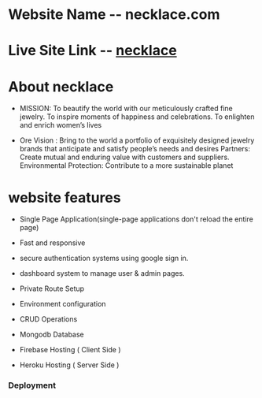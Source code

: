 # Website Name -- necklace.com

# Live Site Link -- [necklace](https://necklace-com.web.app/)

# About necklace
- MISSION: To beautify the world with our meticulously crafted fine jewelry. To inspire moments of happiness and celebrations. To enlighten and enrich women’s lives


- Ore Vision :  Bring to the world a portfolio of exquisitely designed jewelry brands that anticipate and satisfy people’s needs and desires Partners: Create mutual and enduring value with customers and suppliers. Environmental Protection: Contribute to a more sustainable planet


# website features
- Single Page Application(single-page applications don't reload the entire page)

- Fast and responsive

- secure authentication systems using google sign in.

- dashboard system to manage user & admin pages.

- Private Route Setup

- Environment configuration 

- CRUD Operations

- Mongodb Database 

- Firebase Hosting ( Client Side )

- Heroku Hosting ( Server Side )


### Deployment
### 